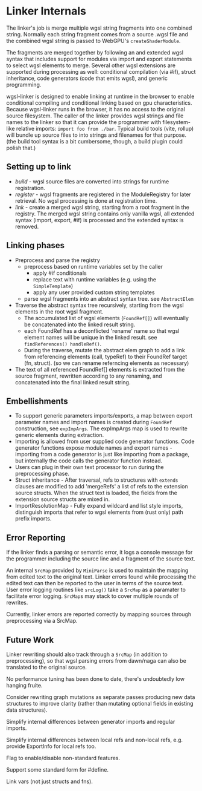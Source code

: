 # Linker Internals

The linker's job is merge multiple wgsl string fragments
into one combined string.
Normally each string fragment comes from a source .wgsl file
and the combined wgsl string is passed to WebGPU's `createShaderModule`.

The fragments are merged together by following an
and extended wgsl syntax that includes
support for modules via import and export statements
to select wgsl elements to merge.
Several other wgsl extensions are supported during
processing as well: conditional compilation (via #if),
struct inheritance, code generators (code that emits wgsl),
and generic programming.

wgsl-linker is designed to enable linking at runtime in the browser
to enable conditional compiling and conditional linking based
on gpu characteristics.
Because wgsl-linker runs in the browser, it has no access
to the original source filesystem.
The caller of the linker provides wgsl strings
and file names to the linker so that it can
provide the programmer with filesystem-like relative
imports: `import foo from ./bar`.
Typical build tools (vite, rollup) will bundle up source
files to into strings and filenames for that purpose.
(the build tool syntax is a bit cumbersome, though,
a build plugin could polish that.)

## Setting up to link

* *build* - wgsl source files are converted into strings for runtime registration.
* *register*  - wgsl fragments are registered in the ModuleRegistry
for later retrieval.
No wgsl processing is done at registration time.
* *link* - create a merged wgsl string, starting from a root fragment
in the registry.
The merged wgsl string contains only vanilla wgsl,
all extended syntax (import, export, #if) is processed and the
extended syntax is removed.

## Linking phases

* Preprocess and parse the registry
  * preprocess based on runtime variables set by the caller
    * apply #if conditionals
    * replace text with runtime variables (e.g. using the `SimpleTemplate`)
    * apply any user provided custom string templates
  * parse wgsl fragments into an abstract syntax tree. see `AbstractElem`
* Traverse the abstract syntax tree recursively, starting from the wgsl
  elements in the root wgsl fragment.
  * The accumulated list of wgsl elements (`FoundRef[]`)
    will eventually be concatenated into the linked result string.
  * each FoundRef has a deconflicted 'rename' name
    so that wgsl element names will be unique in the linked result.
    see `findReferences() handleRef()`.
  * During the traverse, mutate the abstract elem graph to add
    a link from referencing elements (call, typeRef)
    to their FoundRef target (fn, struct).
    (so we can rename referncing elements as necessary)
* The text of all referenced FoundRef[] elements is extracted
  from the source fragment, rewritten according to any renaming,
  and concatenated into the final linked result string.

## Embellishments

* To support generic parameters imports/exports, a map between
  export parameter names and import names is created during `FoundRef`
  construction, see `expImpArgs`.
  The expImpArgs map is used to rewrite generic elements during extraction.
* Importing is allowed from user supplied code generator functions.
  Code generator functions expose module names and export names -
  importing from a code generator is just like importing from a package,
  but internally the code calls the generator function instead.
* Users can plug in their own text processor to run during the preprocessing phase.
* Struct inheritance - After traversal, refs to structures with `extends` clauses
  are modified to add 'mergeRefs' a list of refs to the extension source structs.
  When the struct text is loaded, the fields from the extension source structs are
  mixed in.
* ImportResolutionMap - Fully expand wildcard and list style imports,
  distinguish imports that refer to wgsl elements
  from (rust only) path prefix imports.

## Error Reporting

If the linker finds a parsing or semantic error,
it logs a console message for the programmer including
the source line and a fragment of the source text.

An internal `SrcMap` provided by `MiniParse`
is used to maintain the mapping
from edited text to the original text.
Linker errors found while processing the edited text can
then be reported to the user in terms of the source text.
User error logging routines like `srcLog()` take a `SrcMap`
as a paramater to facilitate error logging.
`SrcMap`s may stack to cover multiple rounds of rewrites.

Currently, linker errors are reported correctly by mapping sources
through preprocessing via a SrcMap.

## Future Work

Linker rewriting should also track through a `SrcMap`
(in addition to preprocessing), so that
wgsl parsing errors from dawn/naga can also be
translated to the original source.

No performance tuning has been done to date, there's undoubtedly low hanging fruite.

Consider rewriting graph mutations as separate passes
producing new data structures to improve clarity (rather
than mutating optional fields in existing data structures).

Simplify internal differences between generator imports and regular imports.

Simplify internal differences between local refs and non-local refs,
e.g. provide ExportInfo for local refs too.

Flag to enable/disable non-standard features.

Support some standard form for #define.

Link vars (not just structs and fns).
